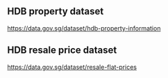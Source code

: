 ## HDB property dataset
https://data.gov.sg/dataset/hdb-property-information

## HDB resale price dataset
https://data.gov.sg/dataset/resale-flat-prices